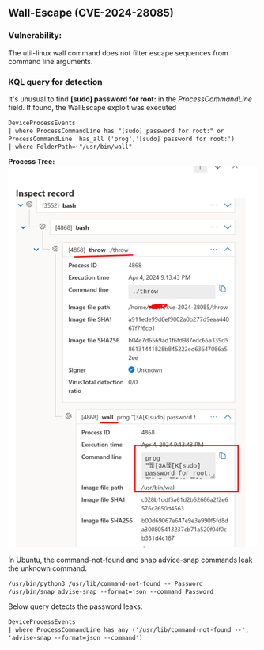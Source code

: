 ## Wall-Escape (CVE-2024-28085)
### Vulnerability:
The util-linux wall command does not filter escape sequences from command line arguments.
### KQL query for detection
It's unusual to find **[sudo] password for root:** in the *ProcessCommandLine* field. If found, the WallEscape exploit was executed  
```
DeviceProcessEvents
| where ProcessCommandLine has "[sudo] password for root:" or ProcessCommandLine  has_all ('prog','[sudo] password for root:')
| where FolderPath=~"/usr/bin/wall"
```
**Process Tree:**  
![ProcessTree](./Threats/ProcessTree_wallescape.png)

In Ubuntu, the command-not-found and snap advice-snap commands leak the unknown command.  
```
/usr/bin/python3 /usr/lib/command-not-found -- Password  
/usr/bin/snap advise-snap --format=json --command Password  
```
Below query detects the password leaks:
```
DeviceProcessEvents
| where ProcessCommandLine has_any ('/usr/lib/command-not-found --', 'advise-snap --format=json --command')
```
